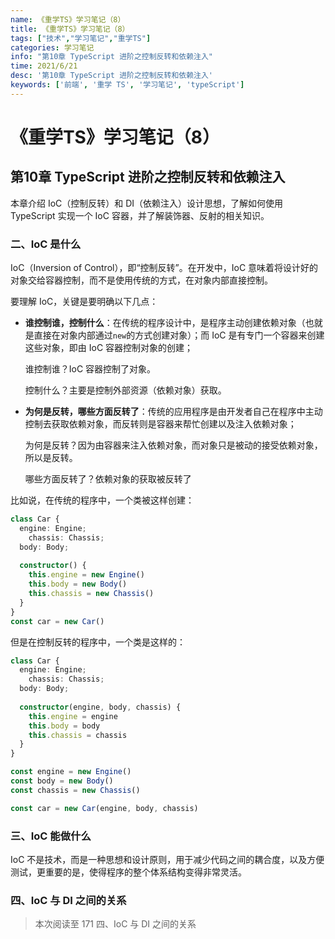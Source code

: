 ```yaml
---
name: 《重学TS》学习笔记（8）
title: 《重学TS》学习笔记（8）
tags: ["技术","学习笔记","重学TS"]
categories: 学习笔记
info: "第10章 TypeScript 进阶之控制反转和依赖注入"
time: 2021/6/21
desc: '第10章 TypeScript 进阶之控制反转和依赖注入'
keywords: ['前端', '重学 TS', '学习笔记', 'typeScript']
---
```


# 《重学TS》学习笔记（8）

## 第10章 TypeScript 进阶之控制反转和依赖注入

本章介绍 IoC（控制反转）和 DI（依赖注入）设计思想，了解如何使用 TypeScript 实现一个 IoC 容器，并了解装饰器、反射的相关知识。

### 二、IoC 是什么

IoC（Inversion of Control），即“控制反转”。在开发中，IoC 意味着将设计好的对象交给容器控制，而不是使用传统的方式，在对象内部直接控制。

要理解 IoC，关键是要明确以下几点：

- **谁控制谁，控制什么**：在传统的程序设计中，是程序主动创建依赖对象（也就是直接在对象内部通过`new`的方式创建对象）；而 IoC 是有专门一个容器来创建这些对象，即由 IoC 容器控制对象的创建；

  谁控制谁？IoC 容器控制了对象。

  控制什么？主要是控制外部资源（依赖对象）获取。

- **为何是反转，哪些方面反转了**：传统的应用程序是由开发者自己在程序中主动控制去获取依赖对象，而反转则是容器来帮忙创建以及注入依赖对象；

  为何是反转？因为由容器来注入依赖对象，而对象只是被动的接受依赖对象，所以是反转。

  哪些方面反转了？依赖对象的获取被反转了

比如说，在传统的程序中，一个类被这样创建：

```typescript
class Car {
  engine: Engine;
	chassis: Chassis;
  body: Body;
  
  constructor() {
    this.engine = new Engine()
    this.body = new Body()
    this.chassis = new Chassis()
  }
}
const car = new Car()
```

但是在控制反转的程序中，一个类是这样的：

```typescript
class Car {
  engine: Engine;
	chassis: Chassis;
  body: Body;
  
  constructor(engine, body, chassis) {
    this.engine = engine
    this.body = body
    this.chassis = chassis
  }
}

const engine = new Engine()
const body = new Body()
const chassis = new Chassis()

const car = new Car(engine, body, chassis)
```

### 三、IoC 能做什么

IoC 不是技术，而是一种思想和设计原则，用于减少代码之间的耦合度，以及方便测试，更重要的是，使得程序的整个体系结构变得非常灵活。

### 四、IoC 与 DI 之间的关系











> 本次阅读至 171 四、IoC 与 DI 之间的关系